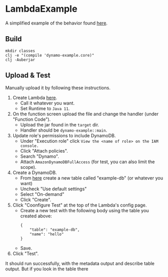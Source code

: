 # LambdaExample

A simplified example of the behavior found [here](https://github.com/cognitect-labs/aws-api/issues/131).

## Build

```
mkdir classes
clj -e "(compile 'dynamo-example.core)"
clj -Auberjar
```

## Upload & Test
Manually upload it by following these instructions.

1. Create Lambda [here](https://console.aws.amazon.com/lambda/home?region=us-east-1#/functions).
    - Call it whatever you want.
    - Set Runtime to `Java 11`.
1. On the function screen upload the file and change the handler (under "Function Code").
    - Upload the jar found in the `target` dir.
    - Handler should be `dynamo-example::main`.
1. Update role's permissions to include DynamoDB.
    - Under "Execution role" click `View the <name of role> on the IAM console.`
    - Click "Attach policies".
    - Search "Dynamo".
    - Attach `AmazonDynamoDBFullAccess` (for test, you can also limit the scope).
1. Create a DynamoDB.
    - From [here](https://console.aws.amazon.com/dynamodb/home?region=us-east-1#create-table:) create a new table called "example-db" (or whatever you want)
    - Uncheck "Use default settings"
    - Select "On-demand"
    - Click "Create".
1. Click "Coonfigure Test" at the top of the Lambda's config page.
    - Create a new test with the following body using the table you created above:
        ```
        {
            "table": "example-db",
            "name": "hello"
        }
        ```
    - Save.
1. Click "Test".

It should run successfully, with the metadata output and describe table output. But if you look in the table there
